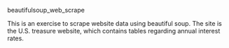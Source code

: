 beautifulsoup_web_scrape

This is an exercise to scrape website data using beautiful soup. The site is the U.S. treasure website, which contains tables regarding annual interest rates.  
